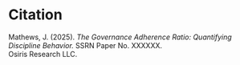 # Citation

Mathews, J. (2025). *The Governance Adherence Ratio: Quantifying Discipline Behavior.* SSRN Paper No. XXXXXX.  
Osiris Research LLC.
